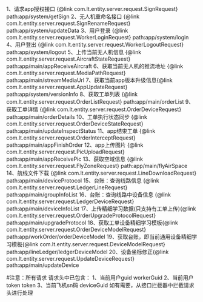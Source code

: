 1、请求app授权接口 {@link com.lt.entity.server.request.SignRequest}
    path:app/system/getSign
 2、无人机重命名接口 {@link com.lt.entity.server.request.SignRenameRequest}
    path:app/system/updateData
 3、用户登录 {@link com.lt.entity.server.request.WorkerLoginRequest}
    path:app/system/login
 4、用户登出 {@link com.lt.entity.server.request.WorkerLogoutRequest}
    path:app/system/logout
 5、上传当前无人机信息 {@link com.lt.entity.server.request.AircraftStateRequest}
    path:app/main/appReceiveAircraft
 6、获取当前无人机的推流地址 {@link com.lt.entity.server.request.MediaPathRequest}
    path:app/main/streamMediaUrl
 7、获取当前app版本升级信息{@link com.lt.entity.server.request.AppUpdateRequest}
    path:app/system/versionInfo
 8、获取工单列表 {@link com.lt.entity.server.request.OrderListRequest}
    path:app/main/orderList
9、获取工单详情 {@link com.lt.entity.server.request.OrderDeviceRequest}
    path:app/main/orderDetails
 10、工单执行状态同步 {@link com.lt.entity.server.request.OrderDeviceStateRequest}
    path:app/main/updateInspectStatus
 11、app结束工单 {@link com.lt.entity.server.request.OrderInterceptRequest}
    path:app/main/appFinishOrder
 12、app上传图片 {@link com.lt.entity.server.request.PicUploadRequest}
    path:app/main/appReceivePic
 13、获取空域信息 {@link com.lt.entity.server.request.FlyZoneRequest}
    path:app/main/flyAirSpace
 14、航线文件下载 {@link com.lt.entity.server.request.LineDownloadRequest}
    path:app/main/deviceProtocol
 15、台账：查询线路信息 {@link com.lt.entity.server.request.LedgerLineRequest}
    path:app/main/groupInfoList
 16、台账：查询线路中设备信息 {@link com.lt.entity.server.request.LedgerDeviceRequest}
    path:app/main/deviceInfoList
 17、上传精细学习数据(只支持有工单上传){@link com.lt.entity.server.request.OrderUpgradeProtocolRequest}
    path:app/main/upgradeProtocol
 18、获取工单设备精细学习模板{@link com.lt.entity.server.request.OrderDeviceModelRequest}
    path:app/workOrder/orderDeviceModel
 19、获取台账，即当前通用设备精细学习模板{@link com.lt.entity.server.request.DeviceModelRequest}
    path:app/lineLedger/ledgerDeviceModel
 20、设备坐标修正{@link com.lt.entity.server.request.UpdateDeviceRequest}
    path:app/main/updateDevice

#注意：所有请求 请求头中已包含：
1、当前用户guid   workerGuid
2、当前用户token  token
3、当前飞机sn码   deviceGuid
如有需要，从接口拦截器中拦截请求头进行处理